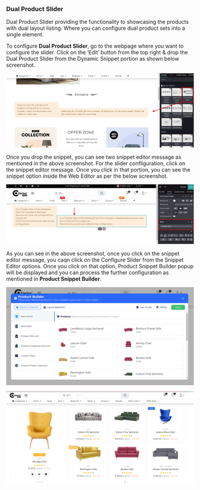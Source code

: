 
### Dual Product Slider



Dual Product Slider providing the functionality to showcasing the products with dual layout listing. Where you can configure dual product sets into a single element.


To configure **Dual Product Slider**, go to the webpage where you want to configure the slider. Click on the ‘Edit’ button from the top right & drop the Dual Product Slider from the Dynamic Snippet portion as shown below screenshot.


![](./images/29-1.png)


Once you drop the snippet, you can see two snippet editor message as mentioned in the above screenshot. For the slider confliguration, click on the snippet editor message. Once you click in that portion, you can see the snippet option inside the Web Editor as per the below screenshot.


![](./images/29-2.png)


As you can see in the above screenshot, once you click on the snippet editor message, you caqn click on the Configure Slider from the Snippet Editor options. Once you click on that option, Product Snippet Builder popup will be displayed and you can process the further configuration as mentioned in **Product Snippet Builder**.


![](./images/29-3.png)


![](./images/29-4.png)



